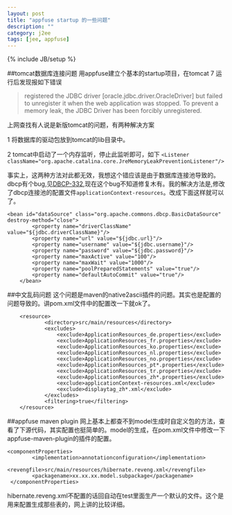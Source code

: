 ```yaml
---
layout: post
title: "appfuse startup 的一些问题"
description: ""
category: j2ee
tags: [jee, appfuse]
---
```

{% include JB/setup %}



##tomcat数据库连接问题
用appfuse建立个基本的startup项目，在tomcat 7 运行后发现报如下错误

>registered the JDBC driver \[oracle.jdbc.driver.OracleDriver\] but failed to unregister it when the web application was stopped. To prevent a memory leak, the JDBC Driver has been forcibly unregistered.

上网查找有人说是新版tomcat的问题，有两种解决方案

1  将数据库的驱动包放到tomcat的lib目录中。

2  tomcat中启动了一个内存监听，停止此监听即可，如下
  `<Listener className="org.apache.catalina.core.JreMemoryLeakPreventionListener"/>`

事实上，这两种方法对此都无效，我想这个错应该是由于数据库连接池导致的。
dbcp有个bug,见[DBCP-332](https://issues.apache.org/jira/browse/DBCP-332),现在这个bug不知道修复木有。我的解决方法是,修改了dbcp连接池的配置文件`applicationContext-resources`。改成下面这样就可以了。

    <bean id="dataSource" class="org.apache.commons.dbcp.BasicDataSource" destroy-method="close">
            <property name="driverClassName" value="${jdbc.driverClassName}"/>
            <property name="url" value="${jdbc.url}"/>
            <property name="username" value="${jdbc.username}"/>
            <property name="password" value="${jdbc.password}"/>
            <property name="maxActive" value="100"/>
            <property name="maxWait" value="1000"/>
            <property name="poolPreparedStatements" value="true"/>
            <property name="defaultAutoCommit" value="true"/>
        </bean>

##中文乱码问题
这个问题是maven的native2ascii插件的问题。其实也是配置的问题导致的。讲pom.xml文件中的配置改一下就ok了。

        <resource>
                <directory>src/main/resources</directory>
                <excludes> 
                    <exclude>ApplicationResources_de.properties</exclude> 
                    <exclude>ApplicationResources_fr.properties</exclude> 
                    <exclude>ApplicationResources_ko.properties</exclude> 
                    <exclude>ApplicationResources_nl.properties</exclude> 
                    <exclude>ApplicationResources_no.properties</exclude> 
                    <exclude>ApplicationResources_pt*.properties</exclude> 
                    <exclude>ApplicationResources_tr.properties</exclude> 
                    <exclude>ApplicationResources_zh*.properties</exclude> 
                    <exclude>applicationContext-resources.xml</exclude>
                    <exclude>displaytag_zh*.xml</exclude>
                </excludes> 
                <filtering>true</filtering>
        </resource>

##appfuse maven plugin
网上基本上都查不到model生成时自定义包的方法，查看了下源代码，其实配置也挺简单的。model的生成，在pom.xml文件中修改一下 appfuse-maven-plugin的插件的配置。

    <componentProperties>
            <implementation>annotationconfiguration</implementation>
            <revengfile>src/main/resources/hibernate.reveng.xml</revengfile>
            <packagename>xx.xx.xx.model.subpackage</packagename>
     </componentProperties>

hibernate.reveng.xml不配置的话回自动在test里面生产一个默认的文件。这个是用来配置生成那些表的，网上讲的比较详细。
